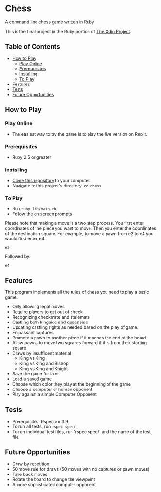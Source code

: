 # Chess
A command line chess game written in Ruby

This is the final project in the Ruby portion of [The Odin Project](https://www.theodinproject.com/paths/full-stack-ruby-on-rails/courses/ruby-programming/lessons/ruby-final-project).

## Table of Contents
* [How to Play](#how-to-play)
  * [Play Online](#play-online)
  * [Prerequisites](#prerequisites)
  * [Installing](#installing)
  * [To Play](#to-play)
* [Features](#features)
* [Tests](#tests)
* [Future Opportunities](#future-opportunities)
## How to Play
### Play Online
* The easiest way to try the game is to play the [live version on Replit](https://replit.com/@PlaustralCL/chess).
### Prerequisites
* Ruby 2.5 or greater
### Installing
* [Clone this repository](https://docs.github.com/en/repositories/creating-and-managing-repositories/cloning-a-repository) to your computer.
* Navigate to this project's directory. `cd chess`
### To Play
* Run `ruby lib/main.rb`
* Follow the on screen prompts

Please note that making a move is a two step process. You first enter coordinates of the piece you want to move. Then you enter the coordinates of the destination square. For example, to move a pawn from e2 to e4 you would first enter e4:

`e2`

Followed by:

`e4`

## Features
This program implements all the rules of chess you need to play a basic game.
* Only allowing legal moves
* Require players to get out of check
* Recognizing checkmate and stalemate
* Castling both kingside and queenside
* Updating castling rights as needed based on the play of game.
* En passant captures
* Promote a pawn to another piece if it reaches the end of the board
* Allow pawns to move two squares forward if it is from their starting square
* Draws by insufficent material
  * King vs King
  * King vs King and Bishop
  * King vs King and Knight
* Save the game for later
* Load a saved game
* Choose which color they play at the beginning of the game
* Choose a computer or human opponent
* Play against a simple Computer Opponent

## Tests
* Prerequisites: Rspec >= 3.9
* To run all tests, run `rspec spec/`
* To run individual test files, run 'rspec spec/` and the name of the test file.

## Future Opportunities
* Draw by repetition
* 50 move rule for draws (50 moves with no captures or pawn moves)
* Take back moves
* Rotate the board to change the viewpoint
* A more sophisticated computer opponent
